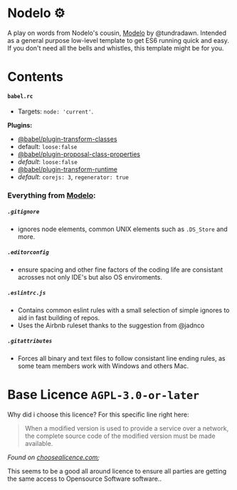 # Nodelo ⚙

A play on words from Nodelo's cousin, [Modelo]() by @tundradawn.
Intended as a general purpose low-level template to get ES6 running quick and easy.
If you don't need all the bells and whistles, this template might be for you. 

# Contents
#### `babel.rc`
- Targets: `node: 'current'`.

**Plugins:**
- [@babel/plugin-transform-classes]()
 - default: `loose:false`
- [@babel/plugin-proposal-class-properties]()
 - _default_: `loose:false`
- [@babel/plugin-transform-runtime]()
 - _default_: `corejs: 3`, `regenerator: true`

### Everything from [Modelo]():

##### `.gitignore`
- ignores node elements, common UNIX elements such as `.DS_Store` and more.

##### `.editorconfig`
- ensure spacing and other fine factors of the coding life are consistant acrosses not only IDE's but also OS enviroments.

##### `.eslintrc.js`
- Contains common eslint rules with a small selection of simple ignores to aid in fast building of repos.
- Uses the Airbnb ruleset thanks to the suggestion from @jadnco

##### `.gitattributes`
- Forces all binary and text files to follow consistant line ending rules, as some team members work with Windows and others Mac.

# Base Licence `AGPL-3.0-or-later`
Why did i choose this licence? For this specific line right here:
> When a modified version is used to provide a service over a network, the complete source code of the modified version must be made available.

_Found on [choosealicence.com](https://choosealicense.com/licenses/);_

This seems to be a good all around licence to ensure all parties are getting the same access to Opensource Software software..
